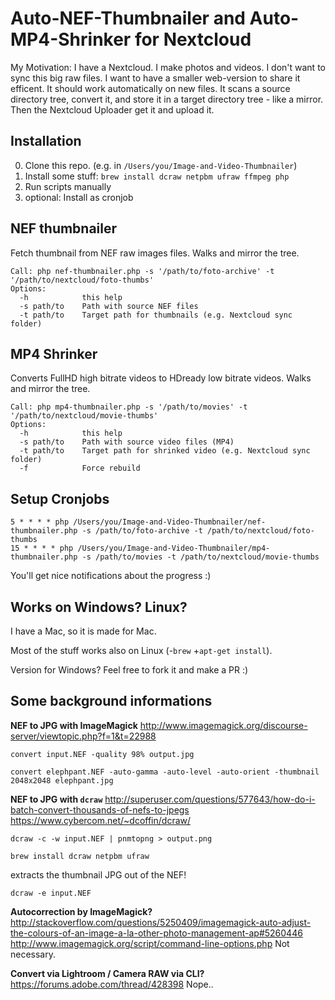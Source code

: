 # Auto-NEF-Thumbnailer and Auto-MP4-Shrinker for Nextcloud

My Motivation: I have a Nextcloud. I make photos and videos. I don't want to sync this big raw files. 
I want to have a smaller web-version to share it efficent. It should work automatically on new files.
It scans a source directory tree, convert it, and store it in a target directory tree - like a mirror.
Then the Nextcloud Uploader get it and upload it.

## Installation

0. Clone this repo.  (e.g. in `/Users/you/Image-and-Video-Thumbnailer`)
1. Install some stuff: `brew install dcraw netpbm ufraw ffmpeg php`
2. Run scripts manually
3. optional: Install as cronjob

## NEF thumbnailer

Fetch thumbnail from NEF raw images files. Walks and mirror the tree.

```
Call: php nef-thumbnailer.php -s '/path/to/foto-archive' -t '/path/to/nextcloud/foto-thumbs'
Options:
  -h            this help
  -s path/to    Path with source NEF files
  -t path/to    Target path for thumbnails (e.g. Nextcloud sync folder)
```

## MP4 Shrinker

Converts FullHD high bitrate videos to HDready low bitrate videos. Walks and mirror the tree.

```
Call: php mp4-thumbnailer.php -s '/path/to/movies' -t '/path/to/nextcloud/movie-thumbs'
Options:
  -h            this help
  -s path/to    Path with source video files (MP4)
  -t path/to    Target path for shrinked video (e.g. Nextcloud sync folder)
  -f            Force rebuild
```

## Setup Cronjobs
```
5 * * * * php /Users/you/Image-and-Video-Thumbnailer/nef-thumbnailer.php -s /path/to/foto-archive -t /path/to/nextcloud/foto-thumbs
15 * * * * php /Users/you/Image-and-Video-Thumbnailer/mp4-thumbnailer.php -s /path/to/movies -t /path/to/nextcloud/movie-thumbs
```

You'll get nice notifications about the progress :)

## Works on Windows? Linux?

I have a Mac, so it is made for Mac. 

Most of the stuff works also on Linux (-`brew` +`apt-get install`).

Version for Windows? Feel free to fork it and make a PR :)


## Some background informations

**NEF to JPG with ImageMagick**
http://www.imagemagick.org/discourse-server/viewtopic.php?f=1&t=22988

```
convert input.NEF -quality 98% output.jpg

convert elephpant.NEF -auto-gamma -auto-level -auto-orient -thumbnail 2048x2048 elephpant.jpg
```

**NEF to JPG with `dcraw`**
http://superuser.com/questions/577643/how-do-i-batch-convert-thousands-of-nefs-to-jpegs
https://www.cybercom.net/~dcoffin/dcraw/

```
dcraw -c -w input.NEF | pnmtopng > output.png

brew install dcraw netpbm ufraw
```

extracts the thumbnail JPG out of the NEF!
```
dcraw -e input.NEF 
```


**Autocorrection by ImageMagick?**
http://stackoverflow.com/questions/5250409/imagemagick-auto-adjust-the-colours-of-an-image-a-la-other-photo-management-ap#5260446
http://www.imagemagick.org/script/command-line-options.php
Not necessary.

**Convert via Lightroom / Camera RAW via CLI?**
https://forums.adobe.com/thread/428398
Nope..
